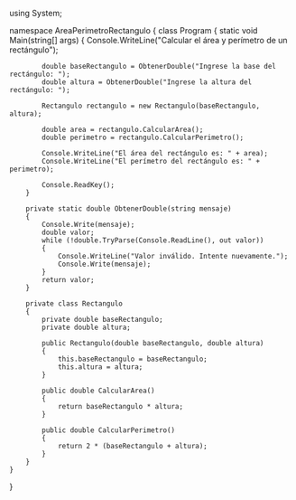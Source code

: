 using System;

namespace AreaPerimetroRectangulo
{
    class Program
    {
        static void Main(string[] args)
        {
            Console.WriteLine("Calcular el área y perímetro de un rectángulo");

            double baseRectangulo = ObtenerDouble("Ingrese la base del rectángulo: ");
            double altura = ObtenerDouble("Ingrese la altura del rectángulo: ");

            Rectangulo rectangulo = new Rectangulo(baseRectangulo, altura);

            double area = rectangulo.CalcularArea();
            double perimetro = rectangulo.CalcularPerimetro();

            Console.WriteLine("El área del rectángulo es: " + area);
            Console.WriteLine("El perímetro del rectángulo es: " + perimetro);

            Console.ReadKey();
        }

        private static double ObtenerDouble(string mensaje)
        {
            Console.Write(mensaje);
            double valor;
            while (!double.TryParse(Console.ReadLine(), out valor))
            {
                Console.WriteLine("Valor inválido. Intente nuevamente.");
                Console.Write(mensaje);
            }
            return valor;
        }

        private class Rectangulo
        {
            private double baseRectangulo;
            private double altura;

            public Rectangulo(double baseRectangulo, double altura)
            {
                this.baseRectangulo = baseRectangulo;
                this.altura = altura;
            }

            public double CalcularArea()
            {
                return baseRectangulo * altura;
            }

            public double CalcularPerimetro()
            {
                return 2 * (baseRectangulo + altura);
            }
        }
    }
}
